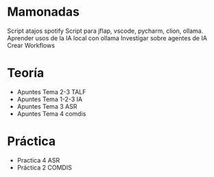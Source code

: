 # Mamonadas
Script atajos spotify
Script para jflap, vscode, pycharm, clion, ollama.
Aprender usos de la IA local con ollama
Investigar sobre agentes de IA
Crear Workflows

# Teoría
- Apuntes Tema 2-3 TALF
- Apuntes Tema 1-2-3 IA
- Apuntes Tema 3 ASR
- Apuntes Tema 4 comdis

# Práctica
- Practica 4 ASR
- Práctica 2 COMDIS
